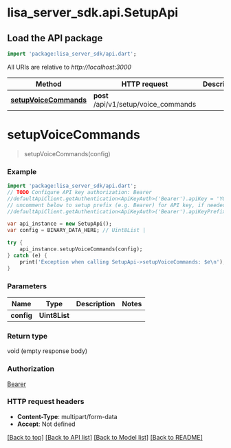 # lisa_server_sdk.api.SetupApi

## Load the API package
```dart
import 'package:lisa_server_sdk/api.dart';
```

All URIs are relative to *http://localhost:3000*

Method | HTTP request | Description
------------- | ------------- | -------------
[**setupVoiceCommands**](SetupApi.md#setupvoicecommands) | **post** /api/v1/setup/voice_commands | 


# **setupVoiceCommands**
> setupVoiceCommands(config)



### Example 
```dart
import 'package:lisa_server_sdk/api.dart';
// TODO Configure API key authorization: Bearer
//defaultApiClient.getAuthentication<ApiKeyAuth>('Bearer').apiKey = 'YOUR_API_KEY';
// uncomment below to setup prefix (e.g. Bearer) for API key, if needed
//defaultApiClient.getAuthentication<ApiKeyAuth>('Bearer').apiKeyPrefix = 'Bearer';

var api_instance = new SetupApi();
var config = BINARY_DATA_HERE; // Uint8List | 

try { 
    api_instance.setupVoiceCommands(config);
} catch (e) {
    print('Exception when calling SetupApi->setupVoiceCommands: $e\n');
}
```

### Parameters

Name | Type | Description  | Notes
------------- | ------------- | ------------- | -------------
 **config** | **Uint8List**|  | 

### Return type

void (empty response body)

### Authorization

[Bearer](../README.md#Bearer)

### HTTP request headers

 - **Content-Type**: multipart/form-data
 - **Accept**: Not defined

[[Back to top]](#) [[Back to API list]](../README.md#documentation-for-api-endpoints) [[Back to Model list]](../README.md#documentation-for-models) [[Back to README]](../README.md)

